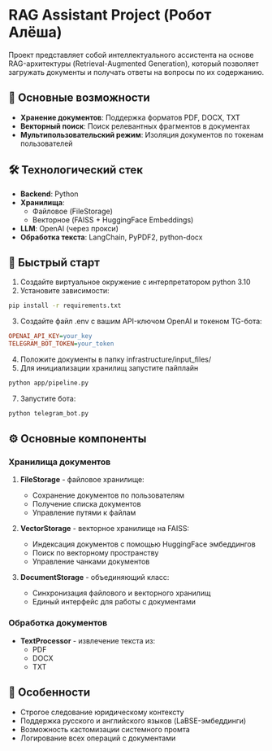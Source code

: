 # RAG Assistant Project (Робот Алёша)

Проект представляет собой интеллектуального ассистента на основе RAG-архитектуры (Retrieval-Augmented Generation), который позволяет загружать документы и получать ответы на вопросы по их содержанию.

## 📌 Основные возможности

- **Хранение документов**: Поддержка форматов PDF, DOCX, TXT
- **Векторный поиск**: Поиск релевантных фрагментов в документах
- **Мультипользовательский режим**: Изоляция документов по токенам пользователей

## 🛠 Технологический стек

- **Backend**: Python
- **Хранилища**:
  - Файловое (FileStorage)
  - Векторное (FAISS + HuggingFace Embeddings)
- **LLM**: OpenAI (через прокси)
- **Обработка текста**: LangChain, PyPDF2, python-docx

## 🚀 Быстрый старт

1. Создайте виртуальное окружение с интерпретатором python 3.10
2. Установите зависимости:
```bash
pip install -r requirements.txt
```
3. Создайте файл .env с вашим API-ключом OpenAI и токеном TG-бота:
```ini
OPENAI_API_KEY=your_key
TELEGRAM_BOT_TOKEN=your_token
```
4. Положите документы в папку infrastructure/input_files/
5. Для инициализации хранилищ запустите пайплайн
```bash
python app/pipeline.py
```
7. Запустите бота:
```bash
python telegram_bot.py
```


## ⚙️ Основные компоненты

### Хранилища документов

1. **FileStorage** - файловое хранилище:
   - Сохранение документов по пользователям
   - Получение списка документов
   - Управление путями к файлам

2. **VectorStorage** - векторное хранилище на FAISS:
   - Индексация документов с помощью HuggingFace эмбеддингов
   - Поиск по векторному пространству
   - Управление чанками документов

3. **DocumentStorage** - объединяющий класс:
   - Синхронизация файлового и векторного хранилищ
   - Единый интерфейс для работы с документами

### Обработка документов

- **TextProcessor** - извлечение текста из:
  - PDF
  - DOCX
  - TXT

## 📝 Особенности
- Строгое следование юридическому контексту
- Поддержка русского и английского языков (LaBSE-эмбеддинги)
- Возможность кастомизации системного промта
- Логирование всех операций с документами
